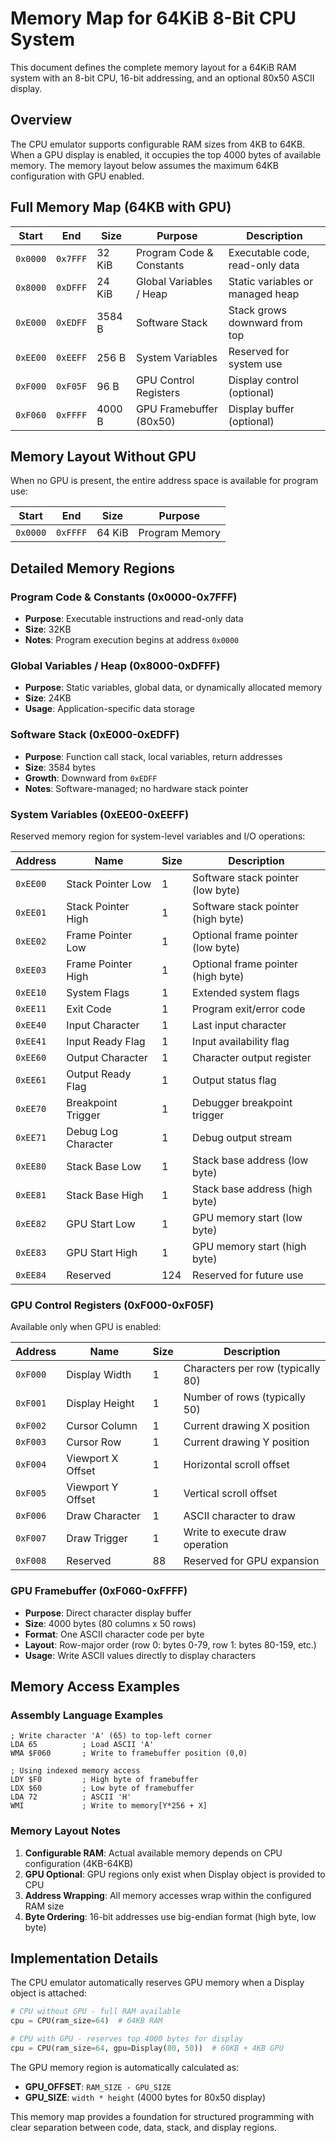 # Memory Map for 64KiB 8-Bit CPU System

This document defines the complete memory layout for a 64KiB RAM system with an 8-bit CPU, 16-bit addressing, and an optional 80x50 ASCII display.

## Overview

The CPU emulator supports configurable RAM sizes from 4KB to 64KB. When a GPU display is enabled, it occupies the top 4000 bytes of available memory. The memory layout below assumes the maximum 64KB configuration with GPU enabled.

## Full Memory Map (64KB with GPU)

| Start     | End       | Size    | Purpose                      | Description |
|-----------|-----------|---------|------------------------------|-------------|
| `0x0000`  | `0x7FFF`  | 32 KiB  | Program Code & Constants     | Executable code, read-only data |
| `0x8000`  | `0xDFFF`  | 24 KiB  | Global Variables / Heap      | Static variables or managed heap |
| `0xE000`  | `0xEDFF`  | 3584 B  | Software Stack               | Stack grows downward from top |
| `0xEE00`  | `0xEEFF`  | 256 B   | System Variables             | Reserved for system use |
| `0xF000`  | `0xF05F`  | 96 B    | GPU Control Registers        | Display control (optional) |
| `0xF060`  | `0xFFFF`  | 4000 B  | GPU Framebuffer (80x50)      | Display buffer (optional) |

## Memory Layout Without GPU

When no GPU is present, the entire address space is available for program use:

| Start     | End       | Size    | Purpose                      |
|-----------|-----------|---------|------------------------------|
| `0x0000`  | `0xFFFF`  | 64 KiB  | Program Memory               |

## Detailed Memory Regions

### Program Code & Constants (0x0000-0x7FFF)

- **Purpose**: Executable instructions and read-only data
- **Size**: 32KB
- **Notes**: Program execution begins at address `0x0000`

### Global Variables / Heap (0x8000-0xDFFF)

- **Purpose**: Static variables, global data, or dynamically allocated memory
- **Size**: 24KB
- **Usage**: Application-specific data storage

### Software Stack (0xE000-0xEDFF)

- **Purpose**: Function call stack, local variables, return addresses
- **Size**: 3584 bytes
- **Growth**: Downward from `0xEDFF`
- **Notes**: Software-managed; no hardware stack pointer

### System Variables (0xEE00-0xEEFF)

Reserved memory region for system-level variables and I/O operations:

| Address    | Name                  | Size | Description |
|------------|-----------------------|------|-------------|
| `0xEE00`   | Stack Pointer Low     | 1    | Software stack pointer (low byte) |
| `0xEE01`   | Stack Pointer High    | 1    | Software stack pointer (high byte) |
| `0xEE02`   | Frame Pointer Low     | 1    | Optional frame pointer (low byte) |
| `0xEE03`   | Frame Pointer High    | 1    | Optional frame pointer (high byte) |
| `0xEE10`   | System Flags          | 1    | Extended system flags |
| `0xEE11`   | Exit Code             | 1    | Program exit/error code |
| `0xEE40`   | Input Character       | 1    | Last input character |
| `0xEE41`   | Input Ready Flag      | 1    | Input availability flag |
| `0xEE60`   | Output Character      | 1    | Character output register |
| `0xEE61`   | Output Ready Flag     | 1    | Output status flag |
| `0xEE70`   | Breakpoint Trigger    | 1    | Debugger breakpoint trigger |
| `0xEE71`   | Debug Log Character   | 1    | Debug output stream |
| `0xEE80`   | Stack Base Low        | 1    | Stack base address (low byte) |
| `0xEE81`   | Stack Base High       | 1    | Stack base address (high byte) |
| `0xEE82`   | GPU Start Low         | 1    | GPU memory start (low byte) |
| `0xEE83`   | GPU Start High        | 1    | GPU memory start (high byte) |
| `0xEE84`   | Reserved              | 124  | Reserved for future use |

### GPU Control Registers (0xF000-0xF05F)

Available only when GPU is enabled:

| Address    | Name                  | Size | Description |
|------------|-----------------------|------|-------------|
| `0xF000`   | Display Width         | 1    | Characters per row (typically 80) |
| `0xF001`   | Display Height        | 1    | Number of rows (typically 50) |
| `0xF002`   | Cursor Column         | 1    | Current drawing X position |
| `0xF003`   | Cursor Row            | 1    | Current drawing Y position |
| `0xF004`   | Viewport X Offset     | 1    | Horizontal scroll offset |
| `0xF005`   | Viewport Y Offset     | 1    | Vertical scroll offset |
| `0xF006`   | Draw Character        | 1    | ASCII character to draw |
| `0xF007`   | Draw Trigger          | 1    | Write to execute draw operation |
| `0xF008`   | Reserved              | 88   | Reserved for GPU expansion |

### GPU Framebuffer (0xF060-0xFFFF)

- **Purpose**: Direct character display buffer
- **Size**: 4000 bytes (80 columns x 50 rows)
- **Format**: One ASCII character code per byte
- **Layout**: Row-major order (row 0: bytes 0-79, row 1: bytes 80-159, etc.)
- **Usage**: Write ASCII values directly to display characters

## Memory Access Examples

### Assembly Language Examples

```assembly
; Write character 'A' (65) to top-left corner
LDA 65          ; Load ASCII 'A'
WMA $F060       ; Write to framebuffer position (0,0)

; Using indexed memory access
LDY $F0         ; High byte of framebuffer
LDX $60         ; Low byte of framebuffer  
LDA 72          ; ASCII 'H'
WMI             ; Write to memory[Y*256 + X]
```

### Memory Layout Notes

1. **Configurable RAM**: Actual available memory depends on CPU configuration (4KB-64KB)
2. **GPU Optional**: GPU regions only exist when Display object is provided to CPU
3. **Address Wrapping**: All memory accesses wrap within the configured RAM size
4. **Byte Ordering**: 16-bit addresses use big-endian format (high byte, low byte)

## Implementation Details

The CPU emulator automatically reserves GPU memory when a Display object is attached:

```python
# CPU without GPU - full RAM available
cpu = CPU(ram_size=64)  # 64KB RAM

# CPU with GPU - reserves top 4000 bytes for display
cpu = CPU(ram_size=64, gpu=Display(80, 50))  # 60KB + 4KB GPU
```

The GPU memory region is automatically calculated as:
- **GPU_OFFSET**: `RAM_SIZE - GPU_SIZE`
- **GPU_SIZE**: `width * height` (4000 bytes for 80x50 display)

This memory map provides a foundation for structured programming with clear separation between code, data, stack, and display regions.